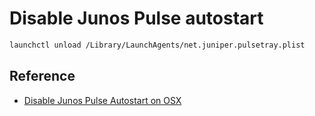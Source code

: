 # Disable Junos Pulse autostart

```sh
launchctl unload /Library/LaunchAgents/net.juniper.pulsetray.plist
```

## Reference

* [Disable Junos Pulse Autostart on OSX](https://stdio.sangwhan.com/disable-junos-pulse-autostart-on-osx-3/)